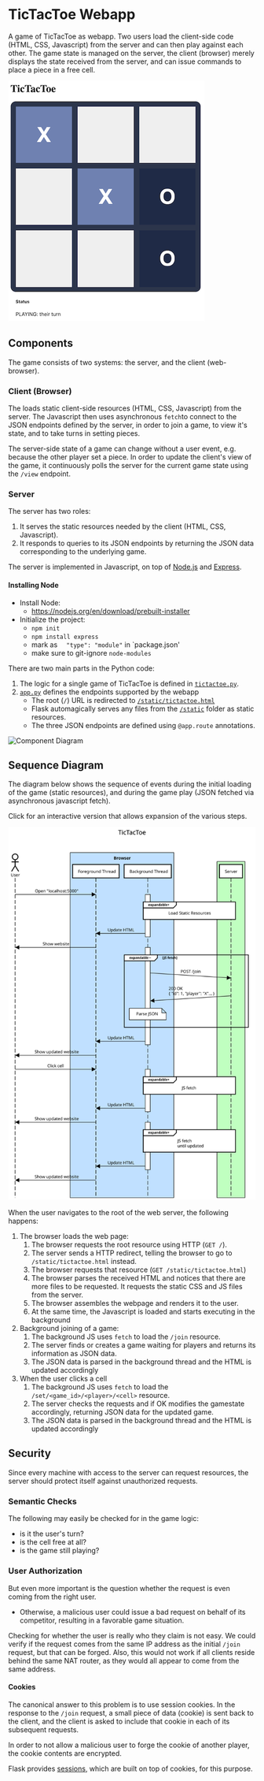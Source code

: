 # TicTacToe Webapp

A game of TicTacToe as webapp. Two users load the client-side code (HTML, CSS, Javascript) from the server and can then play against each other.
The game state is managed on the server, the client (browser) merely displays the state received from the server, and can issue commands to place
a piece in a free cell.

![TicTacToe](doc/tictactoe.png)

## Components

The game consists of two systems: the server, and the client (web-browser).

### Client (Browser)
The loads static client-side resources (HTML, CSS, Javascript) from the server. The Javascript then uses asynchronous `fetch`to connect to the JSON
endpoints defined by the server, in order to join a game, to view it's state, and to take turns in setting pieces.

The server-side state of a game can change without a user event, e.g. because the other player set a piece. In order to update the client's
view of the game, it continuously polls the server for the current game state using the `/view` endpoint.

### Server
The server has two roles:
1. It serves the static resources needed by the client (HTML, CSS, Javascript).
2. It responds to queries to its JSON endpoints by returning the JSON data corresponding to the underlying game.

The server is implemented in Javascript, on top of [Node.js](https://nodejs.org/) and [Express](https://expressjs.com/).

#### Installing Node
  * Install Node:
    * https://nodejs.org/en/download/prebuilt-installer
  * Initialize the project:
     * `npm init`
     * `npm install express`
     * mark as `  "type": "module"` in `package.json'
     * make sure to git-ignore `node-modules`

There are two main parts in the Python code:
1. The logic for a single game of TicTacToe is defined in [`tictactoe.py`](tictactoe.py).
2. [`app.py`](app.py) defines the endpoints supported by the webapp
    - The root (`/`) URL is redirected to [`/static/tictactoe.html`](static/tictactoe.html)
    - Flask automagically serves any files from the [`/static`](static) folder as static resources.
    - The three JSON endpoints are defined using `@app.route` annotations.

![Component Diagram](https://docs.google.com/drawings/d/e/2PACX-1vTaoCW1MssjbXILkxvU3BIN8QBO94_hvJ6JBzJu9j7Pc5z45ojASa4YycS2WTXnne-TKpcrB4ypK9UC/pub?w=665&h=464)

## Sequence Diagram
The diagram below shows the sequence of events during the initial loading of the game (static resources), and during the game play (JSON fetched via asynchronous javascript fetch).

Click for an interactive version that allows expansion of the various steps.

[![Sequence Diagram](doc/tictactoe.svg)](https://sequencediagram.org/index.html?presentationMode=readOnly#initialData=C4S2BsFMAIBUQMawIZIPaQFCdcNAnaAVQGdJ9MAHZfUBEagO2AHN80BXS6AYgQAZI-AGbDoAKnEAhdgHcy+SVRp0GyZtABiBSG06MAJnAAW+SMgPLaiNRqmoA1no6GTZi5kiGrqpq3ZcvAKiAj42ftAAyuQAbuSe3tik5AC0AHzaZs6usKbmBgBcAPKUXtAAROBoCMjgxmgkwAUArPxt5TgIoDHIwDD2CE4BOXkekAAeTAbIAEZQANTQADJoFlHAvYjQAEqQJJz4CHuYA0P6RrnuBukAFACMAJTR+HH4BQDiAKKw0AD0mM9XrdHqdshdRoUAMz8ABM0DMBhAZi6AB1GL9GpsEL86BsuhgAHTGYAAW3AJ0cYLc+WBT1i5A+3z+mLoOMQeLwkCJpPJgNSaXuD1Bw3BVwKMLa0CKAGk0Qo4iQ-hiNqzcbhCcSyb9-ow0H1oGhXtBhedqRYCgAFGhkaAACVgAFklmjhCBXHrjOR4XsDkdFXhoFUPCaXKKaQLHny3l8fsqsWyuuquQgSCQAfT8LSQyMxRL+FLZYx5XslSzEAmOYSUyRtRTBlTLuHBVHGbGy9i1fiuQArNNRrOUkVmwp5gty+mK7XtitJgm92teSzZsMWdKZXRDxvmoiUab6+1OzAGcxdEA9PrIYR9QjL4eYdcNiHpZJvSL1WTQWSQGYkMBYTrdL0-SDqaW6WBMUyzFAgBIRNAABSkTQMIkDAAgxh1mcobDrSLYWkUkSxt2aBuumLz8oKt5geKkoymiADeFQgAY5QFNAdwADQVJQ4DIAAnuQLEVAAGuUBJidAAC+mC6vqhpepREKWtaMAIUUAByCRLiBWFgWuOiPmKO57jAB5LEeJ6AReV7ydpOb5Pe+mbk+aQvgUb5oB+XDGUYX4-n+SQKHpWROWKADC4CIA40BHOA5K4GeQHGrZK7gZM6jTHMkCLAhSEoWhGEGU2kYZpa+Ftihvx3L8Qm-AALKRQIRkKyXDtR+a0YwDHlExgkcRUjATMAgnlEUoniVJMkwHJN4tVRVr4DaqkaYuBUheGD5rduu6JaZ5nxee5jWTN9abZYG2gc5rnuZ5219D536-n02D7YlClXJ4aWGFBWXwYhyGocYaIuKA4DQF5QFaSdF1XDhJV4QRfwxCAkCyJV1UNeRIKzYpo4dV1PWsX15QDeMQ2sSNY0EpJ0l6lNRpvfkSkLSpkTqZpq3Q+tjmc1txl2o6ZnHi9VnXklUM6RCDnBTz1wuQobnvmDt2QPdflPUAA)

When the user navigates to the root of the web server, the following happens:
1. The browser loads the web page:
    1. The browser requests the root resource using HTTP (`GET /`).
    2. The server sends a HTTP redirect, telling the browser to go to `/static/tictactoe.html` instead.
    3. The browser requests that resource (`GET /static/tictactoe.html`)
    4. The browser parses the received HTML and notices that there are more files to be requested. It requests the static CSS and JS files from the server.
    5. The browser assembles the webpage and renders it to the user.
    6. At the same time, the Javascript is loaded and starts executing in the background
2. Background joining of a game:
    1. The background JS uses `fetch` to load the `/join` resource.
    2. The server finds or creates a game waiting for players and returns its information as JSON data.
    3. The JSON data is parsed in the background thread and the HTML is updated accordingly
3. When the user clicks a cell
    1. The background JS uses `fetch` to load the `/set/<game_id>/<player>/<cell>` resource.
    2. The server checks the requests and if OK modifies the gamestate accordingly, returning JSON data for the updated game.
    3. The JSON data is parsed in the background thread and the HTML is updated accordingly

## Security
Since every machine with access to the server can request resources, the server should protect itself against unauthorized requests.

### Semantic Checks
The following may easily be checked for in the game logic:
 * is it the user's turn?
 * is the cell free at all?
 * is the game still playing?

### User Authorization
But even more important is the question whether the request is even coming from the right user.
 * Otherwise, a malicious user could issue a bad request on behalf of its competitor, resulting in a favorable game situation.

Checking for whether the user is really who they claim is not easy. We could verify if the request comes from the same IP address as the initial `/join` request, but that can be forged. Also, this would not work if all clients reside behind the same NAT router, as they would all appear to come from the same address.

#### Cookies
The canonical answer to this problem is to use session cookies. In the response to the `/join` request, a small piece of data (cookie) is sent back to the client, and the client is asked to include that cookie in each of its subsequent requests.

In order to not allow a malicious user to forge the cookie of another player, the cookie contents are encrypted.

Flask provides [sessions](https://flask.palletsprojects.com/en/2.0.x/quickstart/#sessions), which are built on top of cookies, for this purpose.